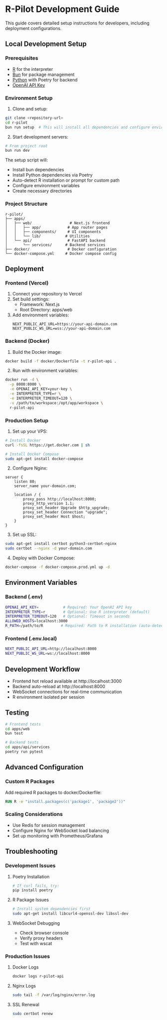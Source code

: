 # R-Pilot Development Guide

This guide covers detailed setup instructions for developers, including deployment configurations.

## Local Development Setup

### Prerequisites

- [R](https://www.r-project.org/) for the interpreter
- [Bun](https://bun.sh/) for package management
- [Python](https://www.python.org/) with Poetry for backend
- [OpenAI API Key](https://platform.openai.com/api-keys)

### Environment Setup

1. Clone and setup:
```bash
git clone <repository-url>
cd r-pilot
bun run setup  # This will install all dependencies and configure environment
```

2. Start development servers:
```bash
# From project root
bun run dev
```

The setup script will:
- Install bun dependencies
- Install Python dependencies via Poetry
- Auto-detect R installation or prompt for custom path
- Configure environment variables
- Create necessary directories

### Project Structure

```
r-pilot/
├── apps/
│   ├── web/                 # Next.js frontend
│   │   ├── app/            # App router pages
│   │   ├── components/     # UI components
│   │   └── lib/           # Utilities
│   └── api/                # FastAPI backend
│       └── services/      # Backend services
├── docker/                 # Docker configuration
└── docker-compose.yml     # Docker compose config
```

## Deployment

### Frontend (Vercel)

1. Connect your repository to Vercel
2. Set build settings:
   - Framework: Next.js
   - Root Directory: apps/web
3. Add environment variables:
   ```
   NEXT_PUBLIC_API_URL=https://your-api-domain.com
   NEXT_PUBLIC_WS_URL=wss://your-api-domain.com
   ```

### Backend (Docker)

1. Build the Docker image:
```bash
docker build -f docker/Dockerfile -t r-pilot-api .
```

2. Run with environment variables:
```bash
docker run -d \
  -p 8000:8000 \
  -e OPENAI_API_KEY=your-key \
  -e INTERPRETER_TYPE=r \
  -e INTERPRETER_TIMEOUT=120 \
  -v /path/to/workspace:/opt/app/workspace \
  r-pilot-api
```

### Production Setup

1. Set up your VPS:
```bash
# Install Docker
curl -fsSL https://get.docker.com | sh

# Install Docker Compose
sudo apt-get install docker-compose
```

2. Configure Nginx:
```nginx
server {
    listen 80;
    server_name your-domain.com;

    location / {
        proxy_pass http://localhost:8000;
        proxy_http_version 1.1;
        proxy_set_header Upgrade $http_upgrade;
        proxy_set_header Connection "upgrade";
        proxy_set_header Host $host;
    }
}
```

3. Set up SSL:
```bash
sudo apt-get install certbot python3-certbot-nginx
sudo certbot --nginx -d your-domain.com
```

4. Deploy with Docker Compose:
```bash
docker-compose -f docker-compose.prod.yml up -d
```

## Environment Variables

### Backend (.env)
```bash
OPENAI_API_KEY=           # Required: Your OpenAI API key
INTERPRETER_TYPE=r        # Optional: Use R interpreter (default)
INTERPRETER_TIMEOUT=120   # Optional: Timeout in seconds
ALLOWED_HOSTS=localhost:3000
R_PATH=/path/to/R        # Required: Path to R installation (auto-detected during setup)
```

### Frontend (.env.local)
```bash
NEXT_PUBLIC_API_URL=http://localhost:8000
NEXT_PUBLIC_WS_URL=ws://localhost:8000
```

## Development Workflow

- Frontend hot reload available at http://localhost:3000
- Backend auto-reload at http://localhost:8000
- WebSocket connections for real-time communication
- R environment isolated per session

## Testing

```bash
# Frontend tests
cd apps/web
bun test

# Backend tests
cd apps/api/services
poetry run pytest
```

## Advanced Configuration

### Custom R Packages

Add required R packages to docker/Dockerfile:
```dockerfile
RUN R -e "install.packages(c('package1', 'package2'))"
```

### Scaling Considerations

- Use Redis for session management
- Configure Nginx for WebSocket load balancing
- Set up monitoring with Prometheus/Grafana

## Troubleshooting

### Development Issues

1. Poetry Installation
   ```bash
   # If curl fails, try:
   pip install poetry
   ```

2. R Package Issues
   ```bash
   # Install system dependencies first
   sudo apt-get install libcurl4-openssl-dev libssl-dev
   ```

3. WebSocket Debugging
   - Check browser console
   - Verify proxy headers
   - Test with wscat

### Production Issues

1. Docker Logs
   ```bash
   docker logs r-pilot-api
   ```

2. Nginx Logs
   ```bash
   sudo tail -f /var/log/nginx/error.log
   ```

3. SSL Renewal
   ```bash
   sudo certbot renew
